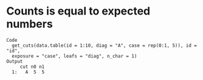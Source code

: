 # Counts is equal to expected numbers

    Code
      get_cuts(data.table(id = 1:10, diag = "A", case = rep(0:1, 5)), id = "id",
      exposure = "case", leafs = "diag", n_char = 1)
    Output
         cut n0 n1
      1:   A  5  5

